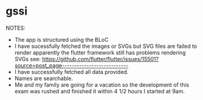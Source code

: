 # gssi



NOTES:
- The app is structured using the BLoC 
- I have sucessfully fetched the images or SVGs but SVG files are failed to render apparently the flutter framework still has problems rendering SVGs see: https://github.com/flutter/flutter/issues/15501?source=post_page---------------------------
- I have successfully fetched all data provided.
- Names are searchable.
- Me and my family are going for a vacation so the development of this exam was rushed and finished it within 4 1/2 hours I started at 9am.
